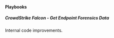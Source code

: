 
#### Playbooks

##### CrowdStrike Falcon - Get Endpoint Forensics Data

Internal code improvements.